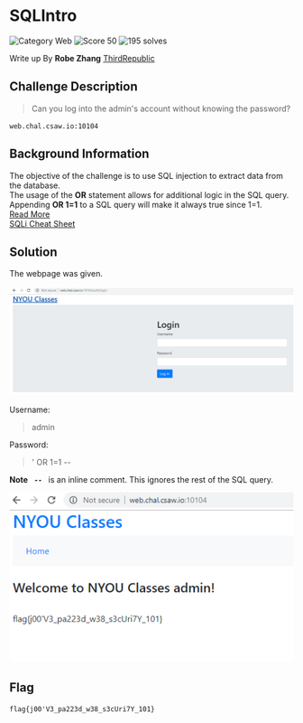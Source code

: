 # SQLIntro
![Category Web](https://img.shields.io/badge/category-web-%232fc4e5.svg?longCache=true&style=popout)
![Score 50](https://img.shields.io/badge/score-50-brightgreen.svg?longCache=true&style=popout)
![195 solves](https://img.shields.io/badge/solves-195-%2317a2b8.svg?longCache=true&style=popout)

Write up By
**Robe Zhang** [ThirdRepublic](https://github.com/ThirdRepublic)

## Challenge Description
> Can you log into the admin's account without knowing the password?
```
web.chal.csaw.io:10104
```

## Background Information
The objective of the challenge is to use SQL injection to extract data from the database.  
The usage of the **OR** statement allows for additional logic in the SQL query.  Appending **OR 1=1** to a SQL query will make it always true since 1=1. <br />
[Read More](https://www.w3schools.com/sql/sql_injection.asp) <br />
[SQLi Cheat Sheet](https://www.netsparker.com/blog/web-security/sql-injection-cheat-sheet/)

## Solution
The webpage was given. <br /> <br />
![screenshot](page.PNG) <br />

Username:
> admin

Password:
> ' OR 1=1 --&nbsp;    

**Note** **```  --  ```** is an inline comment.  This ignores the rest of the SQL query.

![screenshot](solution.PNG) <br />

## Flag
```
flag{j00'V3_pa223d_w38_s3cUri7Y_101}
```
